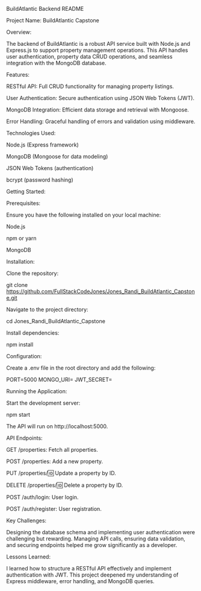BuildAtlantic Backend README

Project Name: BuildAtlantic Capstone

Overview:

The backend of BuildAtlantic is a robust API service built with Node.js and Express.js to support property management operations. This API handles user authentication, property data CRUD operations, and seamless integration with the MongoDB database.

Features:

RESTful API: Full CRUD functionality for managing property listings.

User Authentication: Secure authentication using JSON Web Tokens (JWT).

MongoDB Integration: Efficient data storage and retrieval with Mongoose.

Error Handling: Graceful handling of errors and validation using middleware.

Technologies Used:

Node.js (Express framework)

MongoDB (Mongoose for data modeling)

JSON Web Tokens (authentication)

bcrypt (password hashing)

Getting Started:

Prerequisites:

Ensure you have the following installed on your local machine:

Node.js

npm or yarn

MongoDB

Installation:

Clone the repository:

git clone https://github.com/FullStackCodeJones/Jones_Randi_BuildAtlantic_Capstone.git

Navigate to the project directory:

cd Jones_Randi_BuildAtlantic_Capstone

Install dependencies:

npm install

Configuration:

Create a .env file in the root directory and add the following:

PORT=5000
MONGO_URI=<Your MongoDB URI>
JWT_SECRET=<Your Secret Key>

Running the Application:

Start the development server:

npm start

The API will run on http://localhost:5000.

API Endpoints:

GET /properties: Fetch all properties.

POST /properties: Add a new property.

PUT /properties/:id: Update a property by ID.

DELETE /properties/:id: Delete a property by ID.

POST /auth/login: User login.

POST /auth/register: User registration.

Key Challenges:

Designing the database schema and implementing user authentication were challenging but rewarding. Managing API calls, ensuring data validation, and securing endpoints helped me grow significantly as a developer.

Lessons Learned:

I learned how to structure a RESTful API effectively and implement authentication with JWT. This project deepened my understanding of Express middleware, error handling, and MongoDB queries.
